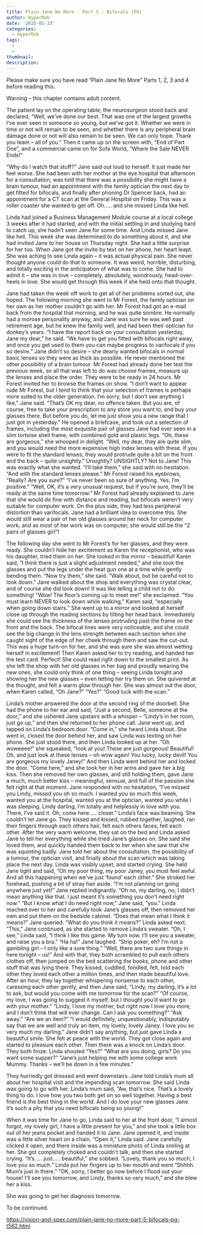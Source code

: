 ```yaml
---
title: Plain Jane No More - Part 5 - Bifocals (PG)
author: HyperRob
date: '2015-01-23'
categories:
  - HyperRob
tags:
  - 
  - 
thumbnail: 
description: 
---
```


Please make sure you have read “Plain Jane No More” Parts 1, 2, 3 and 4 before reading this.

Warning – this chapter contains adult content.


The patient lay on the operating table; the neurosurgeon stood back and declared, “Well, we’ve done our best. That was one of the largest growths I’ve ever seen in someone so young, but we’ve got it. Whether we were in time or not will remain to be seen, and whether there is any peripheral brain damage done or not will also remain to be seen. We can only hope. Thank you team – all of you.” Then it came up on the screen with, “End of Part One”, and a commercial came on for Sofa World, “Where the Sale NEVER Ends!”

“Why do I watch that stuff?” Jane said out loud to herself. It just made her feel worse. She had been with her mother at the eye hospital that afternoon for a consultation, was told that there was a possibility she might have a brain tumour, had an appointment with the family optician the next day to get fitted for bifocals, and finally after phoning Dr Spencer back, had an appointment for a CT scan at the General Hospital on Friday. This was a roller coaster she wanted to get off. Oh….. and she missed Linda like hell.

Linda had joined a Business Management Module course at a local college 3 weeks after it had started, and with the initial settling in and studying hard to catch up, she hadn’t seen Jane for some time. And Linda missed Jane like hell. This week she was determined to do something about it, and she had invited Jane to her house on Thursday night. She had a little surprise for her too. When Jane got the invite by text on her phone, her heart leapt. She was aching to see Linda again – it was actual physical pain. She never thought anyone could do that to someone. It was weird, horrible, disturbing, and totally exciting in the anticipation of what was to come. She had to admit it – she was in love – completely, absolutely, wondrously, head-over-heels in love. She would get through this week if she held onto that thought.

Jane had taken the week off work to get all of her problems sorted out, she hoped. The following morning she went to Mr Forest, the family optician on her own as her mother couldn’t go with her. Mr Forest had got an e-mail back from the hospital that morning, and he was quite sombre. He normally had a morose personality anyway, and Jane was sure he was well past retirement age, but he knew the family well, and had been their optician for donkey’s years. “I have the report back on your consultation yesterday, Jane my dear,” he said. “We have to get you fitted with bifocals right away, and once you get used to them you can maybe progress to varifocals if you so desire.” Jane didn’t so desire – she dearly wanted bifocals in normal basic lenses so they were as thick as possible. He never mentioned the other possibility of a brain tumour. Mr Forest had already done her test the previous week, so all that was left to do was choose frames, measure up the lenses and place the order. They were to be ready in 24 hours. Mr Forest invited her to browse the frames on show.
“I don’t want to appear rude Mr Forest, but I tend to think that your selection of frames is perhaps more suited to the older generation. I’m sorry, but I don’t see anything I like,” Jane said.
“That’s OK my dear, no offence taken. But you are, of course, free to take your prescription to any store you want to, and buy your glasses there. But before you do, let me just show you a new range that I just got in yesterday.”
He opened a briefcase, and took out a selection of frames, including the most exquisite pair of glasses Jane had ever seen in a slim tortoise shell frame, with combined gold and plastic legs. “Oh, these are gorgeous,” she whooped in delight.
“Well, my dear, they are quite slim, and you would need the more expensive high index lenses with these. If you were to fit the standard lenses, they would protrude quite a bit on the front and the back – quite unsightly.”
Unsightly? UNSIGHTLY? Not to Jane! This was exactly what she wanted.
“I’ll take them,” she said with no hesitation. “And with the standard lenses please.”
Mr Forest raised his eyebrows, “Really? Are you sure?”
“I’ve never been so sure of anything. Yes, I’m positive.”
“Well, OK, it’s a very unusual request, but if you’re sure, they’ll be ready at the same time tomorrow.”
Mr Forest had already explained to Jane that she would do fine with distance and reading, but bifocals weren’t very suitable for computer work. On the plus side, they had less peripheral distortion than varifocals. Jane had a brilliant idea to overcome this. She would still wear a pair of her old glasses around her neck for computer work, and as most of her work was on computer, she would still be the “2 pairs of glasses girl”!

The following day she went to Mr Forest’s for her glasses, and they were ready. She couldn’t hide her excitement as Karen the receptionist, who was his daughter, tried them on her. She looked in the mirror – beautiful! Karen said, “I think there is just a slight adjustment needed,” and she took the glasses and put the legs under the heat gun one at a time while gently bending them. “Now try them,” she said. “Walk about, but be careful not to look down.”
Jane walked about the shop and everything was crystal clear, and of course she did look down! It was like telling a child not to do something! “Wow! The floor’s coming up to meet me!” she exclaimed.
“You must learn NEVER to look down while walking,” Karen said, “especially when going down stairs.”
She went up to a mirror and looked at herself close up through the reading sections by tilting her head back. Immediately she could see the thickness of the lenses protruding past the frame on the front and the back. The bifocal lines were very noticeable, and she could see the big change in the lens strength between each section when she caught sight of the edge of her cheek through them and saw the cut-out. This was a huge turn-on for her, and she was sure she was almost wetting herself in excitement! Then Karen asked her to try reading, and handed her the test card. Perfect! She could read right down to the smallest print. As she left the shop with her old glasses in her bag and proudly wearing the new ones, she could only think of one thing – seeing Linda tonight and showing her the new glasses – even letting her try them on. She quivered at the thought, and felt a warm glow through her. She was almost out the door, when Karen called, “Oh Jane?”
“Yes?”
“Good luck with the scan.”

Linda’s mother answered the door at the second ring of the doorbell. She had the phone to her ear and said, “Just a second, Belle, someone at the door,” and she ushered Jane upstairs with a whisper – “Lindy’s in her room, just go up,” and then she returned to her phone call. Jane went up, and tapped on Linda’s bedroom door. “Come in,” she heard Linda shout. She went in, closed the door behind her, and saw Linda was texting on her phone. She just stood there, and then Linda looked up at her. “Oh woweeee!” she squeaked, “look at you! These are just gorgeous! Beautiful! Oh, and just look at these lenses – oh wow again! You lucky, lucky devil! You are gorgeous my lovely Janey!” And then Linda went behind her and locked the door. “Come here,” and she took her in her arms and gave her a big kiss. Then she removed her own glasses, and still holding them, gave Jane a much, much better kiss – meaningful, sensual, and full of the passion she felt right at that moment. Jane responded with no hesitation, “I’ve missed you Lindy, missed you oh so much. I wanted you so much this week, wanted you at the hospital, wanted you at the optician, wanted you while I was sleeping. Lindy darling, I’m totally and helplessly in love with you. There, I’ve said it. Oh, come here….. closer.”
Linda’s face was beaming. She couldn’t let Jane go. They kissed and kissed, rubbed together, laughed, ran their fingers through each others hair, felt each others faces, felt each other. After the very warm welcome, they sat on the bed and Linda asked Jane to tell her everything while she tried Jane’s glasses on. She said she loved them, and quickly handed them back to her when she saw that she was squinting badly. Jane told her about the consultation, the possibility of a tumour, the optician visit, and finally about the scan which was taking place the next day. Linda was visibly upset, and started crying. She held Jane tight and said, “Oh my poor thing, my poor Janey, you must feel awful. And all this happening when we’ve just ‘found’ each other.” She stroked her forehead, pushing a bit of stray hair aside.
“I’m not planning on going anywhere just yet!” Jane replied indignantly.
“Oh no, my darling, no, I didn’t mean anything like that. I just meant it’s something you don’t need right now.”
“But I know what I do need right now,” Jane said, “you.” Linda reached over to her and carefully took Jane’s glasses off, then removed her own and put them on the bedside cabinet.
“Does that mean what I think it means?” Jane queried.
“What do you think it means?” Linda asked next.
“This,” Jane continued, as she started to remove Linda’s sweater.
“Oh, I see,” Linda said, “I think I like this game. My turn now. I’ll see you a sweater, and raise you a bra.”
“Ha ha!” Jane laughed. “Strip poker, eh? I’m not a gambling girl – I only like a sure thing.”
“Well, there are two sure things in here tonight – us!” And with that, they both scrambled to pull each others clothes off, then jumped on the bed scattering the books, phone and other stuff that was lying there. They kissed, cuddled, fondled, felt, told each other they loved each other a million times, and then made beautiful love. After an hour, they lay together whispering nonsense to each other, caressing each other gently, and then Jane said, “Lindy, my darling, it’s a lot to ask, but would you come with me tomorrow for the scan?”
“Of course, my love, I was going to suggest it myself, but I thought you’d want to go with your mother.”
“Lindy, I love my mother, but right now I love you more, and I don’t think that will ever change. Can I ask you something?”
“Ask away.”
“Are we an item?”
“I would definitely, unquestionably, indisputably say that we are well and truly an item, my lovely, lovely Janey. I love you so very much my darling.”
Jane didn’t say anything, but just gave Linda a beautiful smile. She felt at peace with the world. They got close again and started to pleasure each other. Then there was a knock on Linda’s door. They both froze. Linda shouted “Yes?”
“What are you doing, girls? Do you want some supper?”
“Jane’s just helping me with some college work Mummy. Thanks – we’ll be down in a few minutes.”

They hurriedly got dressed and went downstairs. Jane told Linda’s mum all about her hospital visit and the impending scan tomorrow. She said Linda was going to go with her. Linda’s mum said, “Aw, that’s nice. That’s a lovely thing to do. I love how you two both get on so well together. Having a best friend is the best thing in the world. And I do love your new glasses Jane. It’s such a pity that you need bifocals being so young!”

When it was time for Jane to go, Linda said to her at the front door, “I almost forgot, my lovely girl, I have a little present for you,” and she took a little box out of her jeans pocket and handed it to Jane. Jane opened it, and inside was a little silver heart on a chain.
“Open it,” Linda said.
Jane carefully clicked it open, and there inside was a miniature photo of Linda smiling at her. She got completely choked and couldn’t talk, and then she started crying. “It’s….. just….. beautiful,” she sobbed. “Lovely, thank you so much, I love you so much.”
Linda put her fingers up to her mouth and went “Shhhh. Mum’s just in there.”
“OK, sorry, I better go now before I flood out your house! I’ll see you tomorrow, and Lindy, thanks so very much,” and she blew her a kiss.

She was going to get her diagnosis tomorrow.

To be continued.

https://vision-and-spex.com/plain-jane-no-more-part-5-bifocals-pg-t562.html
